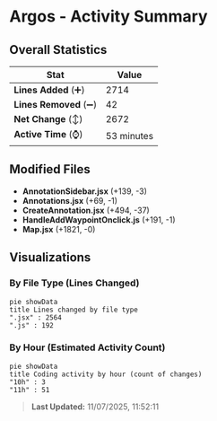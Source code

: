 # Argos - Activity Summary 

## Overall Statistics

| Stat                   | Value                                                             |
| ---------------------- | ----------------------------------------------------------------- |
| **Lines Added** (➕)   | 2714                                          |
| **Lines Removed** (➖) | 42                                        |
| **Net Change** (↕)    | 2672                |
| **Active Time** (⌚)   | 53 minutes |


## Modified Files
- **AnnotationSidebar.jsx** (+139, -3)
- **Annotations.jsx** (+69, -1)
- **CreateAnnotation.jsx** (+494, -37)
- **HandleAddWaypointOnclick.js** (+191, -1)
- **Map.jsx** (+1821, -0)

## Visualizations

### By File Type (Lines Changed)

```mermaid
pie showData
title Lines changed by file type
".jsx" : 2564
".js" : 192
```

### By Hour (Estimated Activity Count)

```mermaid
pie showData
title Coding activity by hour (count of changes)
"10h" : 3
"11h" : 51
```


> **Last Updated:** 11/07/2025, 11:52:11